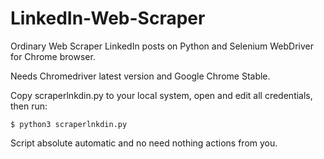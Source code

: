 # LinkedIn-Web-Scraper
Ordinary Web Scraper LinkedIn posts on Python and Selenium WebDriver for Chrome browser.

Needs Chromedriver latest version and Google Chrome Stable.

Copy scraperlnkdin.py to your local system, open and edit all credentials, then run:

```
$ python3 scraperlnkdin.py
```

Script absolute automatic and no need nothing actions from you.
